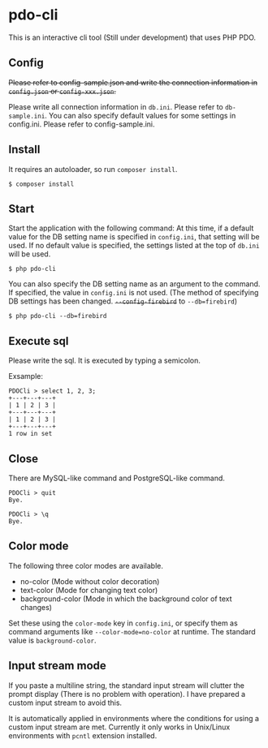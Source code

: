 # pdo-cli

This is an interactive cli tool (Still under development) that uses PHP PDO.

## Config

~~Please refer to config-sample.json and write the connection information in `config.json` or `config-xxx.json`.~~

Please write all connection information in `db.ini`. Please refer to `db-sample.ini`. You can also specify default values ​​for some settings in config.ini. Please refer to config-sample.ini.

## Install

It requires an autoloader, so run `composer install`.

```
$ composer install
```

## Start

Start the application with the following command: At this time, if a default value for the DB setting name is specified in `config.ini`, that setting will be used. If no default value is specified, the settings listed at the top of `db.ini` will be used.
```
$ php pdo-cli
```

You can also specify the DB setting name as an argument to the command. If specified, the value in `config.ini` is not used.
(The method of specifying DB settings has been changed. ~~`--config-firebird`~~ to `--db=firebird`)
```
$ php pdo-cli --db=firebird
```

## Execute sql

Please write the sql. It is executed by typing a semicolon.

Exsample:
```
PDOCli > select 1, 2, 3;
+---+---+---+
| 1 | 2 | 3 |
+---+---+---+
| 1 | 2 | 3 |
+---+---+---+
1 row in set
```

## Close

There are MySQL-like command and PostgreSQL-like command.

```
PDOCli > quit
Bye.

PDOCli > \q
Bye.
```

## Color mode
The following three color modes are available.

- no-color (Mode without color decoration)
- text-color (Mode for changing text color)
- background-color (Mode in which the background color of text changes)

Set these using the `color-mode` key in `config.ini`, or specify them as command arguments like `--color-mode=no-color` at runtime. The standard value is `background-color`.

## Input stream mode

If you paste a multiline string, the standard input stream will clutter the prompt display (There is no problem with operation). I have prepared a custom input stream to avoid this.

It is automatically applied in environments where the conditions for using a custom input stream are met. Currently it only works in Unix/Linux environments with `pcntl` extension installed.
